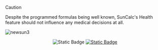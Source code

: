 >[!CAUTION]
>Despite the programmed formulas being well known, SunCalc's Health feature should not influence any medical decisions at all.

![newsun3](https://github.com/user-attachments/assets/f6227953-3455-453c-b4a4-c8c180846d0a)

<!-- Documentation -->
<div align="center">
  
  <!-- Documentation Tag -->
  <img alt="Static Badge" src="https://img.shields.io/badge/DOCUMENTATION%3A-Orange?style=for-the-badge&logoColor=%23fa6900&color=%23fa6900&link=https%3A%2F%2Fgithub.com%2FSoneyBun%2FSunCalc-V3%2Fblob%2Fmaster%2FDocumentation%2FCurrency.md">

  <!-- Currency Tag (Clickable) -->
  <a href="Documentation/Currency.md" target="_blank">
  <img alt="Static Badge" src="https://img.shields.io/badge/Currency-ORANGE?style=for-the-badge&color=%23fa6900&link=https%3A%2F%2Fgithub.com%2FSoneyBun%2FSunCalc-V3%2Fblob%2Fmaster%2FDocumentation%2FCurrency.md">
</a>

</div>
